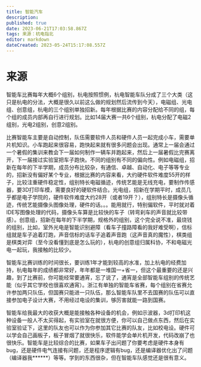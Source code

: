 ```yaml
---
title: 智能汽车
description: 
published: true
date: 2023-06-21T17:03:58.867Z
tags: 来源：杭电指北
editor: markdown
dateCreated: 2023-05-24T15:17:08.557Z
---
```


# 来源

智能车比赛每年大概6个组别，杭电按照惯例，杭电智能车队分成了三个大类（这只是杭电的分法，大概是很久以前这么做的规划然后流传到今天），电磁组、光电组、创意组，杭电的三个组别单独招新。每年根据比赛的内容分配给不同的组，每个组的成员内部再自行进行规划。比如14届大赛一共6个组别，杭电分配了电磁2组别，光电2组别，创意2组别。

比赛智能车主要是自动控制，队伍需要软件人员和硬件人员一起完成小车，需要单片机知识。小车跑起来很容易，跑快起来就有很多问题会出现。通常上一届会通过一个暑假的集训来教会下一届如何制作一辆车并跑起来，然后上一届暑假比完赛离开，下一届接过实验室把车子跑快。不同的组别有不同的偏向性。例如电磁组，招新在每年的下半学期，成员分布比较杂，有通信、卓越、自动化、电子等等专业的，招新没有偏好某个专业，根据比赛的内容来看，大约硬件软件难度55开的样子，比较注重硬件稳定性，组别特长电磁循迹，传统艺能是无线充电，要制作传感器，要3D打印车模，需要良好的硬软件结合。光电组，招新在学期平时，成员几乎都是电子学院的，硬件软件难度大约28开（或者19开？），组别特长是摄像头循迹，传统艺能摄像头图像处理，硬件的话。。。能用就行，特别偏软件，平时就对着IDE写图像处理的代码，摄像头车算是比较快的车子（转弯刹车的声音就比较带感）。创意组，招新在每年的下半学期，规格外的组别，这个完全说不准，最烧钱的组别，比如，室外光电是智能识别避障（看车子撞路障看的我好难受啊），信标组就是车子追着灯跑，声音信标的话车子追着声音跑（这声音真的魔性），棋类组是棋类对弈（至今没看懂到底是怎么玩的），杭电的创意组归属科协，不和电磁光电一起玩，我接触的比较少。

智能车比赛训练的时间很长，要训练1年才能到较高的水准，加上杭电的经费加持，杭电每年的成绩都非常好，年年都是一堆国一+省一，但这个最重要的还是兴趣，到了比赛前，你可能经常要通宵，忘了说了，通宵是全部智能车组别的传统艺能（似乎其它学校也很喜欢通宵）。浙江有单独的智能车省赛，每个组别在省赛允许参加两只队伍，但国赛只能进一只队伍，那么智能车队里不去国赛的队伍可以直接参加电子设计大赛，不用经过电设的集训，够厉害就能一路到国赛。

智能车给我最大的收获大概是能接触各种设备的机会，例如示波器，3d打印机这种设备一般人不太买得起，有实验室在就很方便，你可以自己做点东西，然后在实验室验证下，这里的队友也可以作为你参加其它比赛的队友，比如校电设。硬件可以学会自己画板子，板子冒烟了就很快乐，软件能学会单片机开发，代码改崩了也很快乐。智能车是比较综合的比赛，如果车子出问题了你要考虑是硬件本身有bug，还是硬件电气连接有问题，还是程序逻辑有bug，还是编译器优化出了问题（编译器我******）等等。学到的东西很杂，但在智能车队感觉还是很有意义。
